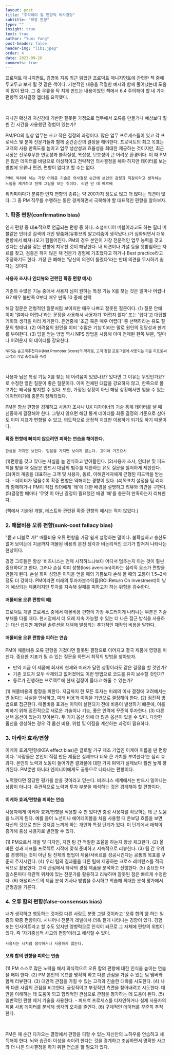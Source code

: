 ```yaml
---
layout: post
title: "주의해야 할 편향적 의사결정"
subtitle: "확증 편향"
type: ""
insight: true
text: true
author: "Yumi Yang"
post-header: false
header-img: "lib1.jpeg"
order: 4
date: 2023-09-26
comments: true
---
```


프로덕트 매니지먼트, 김영욱 지음
최근 읽었던 프로덕트 매니지먼트에 관련한 책 중에 두고두고 보게 될 것 같은 책이다. 기본적인 내용을 적절한 예시와 함께 풀어냈는데 도움이 많이 됐다. 그 중 무릎을 탁 치게 만드는 내용이었던 책에서 6.4 주의해야 할 네 가지 편향적 의사결정 챕터를 요약했다.

<br>

지나친 확신과 자신감에 기반한 잘못된 가정으로 업무에서 오류를 만들거나 예상보다 훨씬 긴 시간을 사용했던 경험이 있는가?

PM/PO의 일상 업무는 크고 작은 결정의 과정이다. 많은 업무 프로세스들이 있고 각 프로세스 및 분야 전문가들과 함께 순간순간의 결정을 해야한다.
프로덕트의 최고 목표는 고객의 사용 만족도를 높이고 업무 생산성과 효율성을 최대한 제공하는 것이지만, 최근 시장은 전무후무한 변동성과 불확실성, 복잡성, 모호성이 큰 어려운 환경이다. 이 때 PM은 많은 데이터를 바탕으로 이성적이고 전략적인 의사결정을 해야 하지만 데이터를 보는 방법에 오류나 편견, 편향이 없다고 할 수는 없다.

`PM이 익혀야 하는 가장 어려운 기술은 의사결정 순간에 본인의 감정과 직감이라고 생각하는 느낌을 제거하고 전체 그림을 보는 것이다. 리안 반 데 메르베`

위키피이다가 분류한 인지 편향의 종류는 약 200가지 정도로 많고 더 많다는 의견이 많다. 그 중 PM 직무를 수행하는 동안 경계하면서 극복해야 할 대표적인 편향을 알아보자.

### 1. 확증 편향(confirmatino bias)

인지 편향 중 대표적으로 언급되는 편향 중 하나.
소셜미디어 버블이라고도 하는 필터 버블같은 인터넷 검색의 개인 맞춤화(유튜브의 알고리즘이 생각났다.)가 심화되면서 더욱 편향에서 빠져나오기 힘들어진다.
PM의 경우 본인이 가장 전문적인 업무 능력을 갖고 있다는 신념을 갖는 편향에 치우친 것이 해당한다. 내 의견이나 가설 등을 뒷받침하는 자료를 찾고, 검증은 하지 않은 채 전문가 경험에 기초했다고 하거나 Best practice라고 주장하기도 한다.
가장 큰 폐해는 '당신의 의견이 틀렸다'라는 반대 의견을 무시하기 쉽다는 것이다.

#### 사용자 조사나 인터뷰와 관련된 확증 편향 예시)

기존의 수많은 기능 중에서 사용자 님이 원하는 특정 기능 X를 찾는 것은 얼마나 어렵나요?
매우 불만족 0부터 매우 만족 10 중에 선택

해당 질문은 전형적인 질문처럼 보이지만 매우 나쁘고 잘못된 질문이다.
(1) 질문 안에 이미 '얼마나 어렵나'라는 문장을 사용해서 사용자가 '어렵지 않다' 또는 '쉽다'고 대답할 기회와 생각을 미리 제거한다. 은연중에 '조금 혹은 매우 어렵다' 중 선택하라는 유도 질문의 형태다.
(2) 어려움의 원인을 이미 '수많은 기능'이라는 말로 원인의 정당성과 한계를 부여한다.
(3) 답을 얻는 방법 역시 NPS 방법을 사용해 이미 전제된 한쪽 부분, '얼마나 어려운지'의 데이터를 강요한다.

<sub>NPS는 순고객추천지수(Net Promoter Score)의 약자로, 고객 경험 프로그램에 사용되는 기준 지표로써 고객의 기업 충성도를 측정</sub>

<br>

사용자 님은 특정 기능 X를 찾는 데 어려움이 있었나요? 있다면 그 이유는 무엇인가요? 로 수정한 열린 질문이 좋은 질문이다.
이미 전체된 대답을 강요하지 않고, 한쪽으로 몰고가는 왜곡을 방지할 수 있다. 또한, 가정된 상황이 아닌 해당 상황에서만 얻을 수 있는 데이터이기에 충분히 정제되었다.

PM은 항상 편향을 경계하고 사용자 조사나 UX 디자이너의 기술 통계 데이터를 낼 때 신중하게 결정해야 한다. 그렇지 않으면 해당 통계 데이터를 최종 결정의 기준으로 삼아도 이미 지표가 편향될 수 있고, 의도적으로 긍정적 지표만 이용하게 되기도 하기 때문이다.

#### 확증 편향에 빠지지 않으려면 피하는 연습을 해야한다.

`관심을 가지면 보인다. 믿음을 가지면 보이지 않는다. 고미야 가즈요시`

(1)편향을 갖고 있다는 사실을 늘 인식하고 받아들인다.
(2)사용자 조사, 인터뷰 및 피드백을 받을 때 질문은 반드시 대답의 범주를 제한하는 유도 질문을 철저하게 제한한다.
(3)여러 계층을 대표하는 고객 및 사용자, 동료, 이해관계자에게 균형된 피드백을 받는다. - 데이터가 많을수록 확증 편향은 약해지는 경향이 있다.
(4)목표치 설정을 팀 리더와 함께하거나 PM이 직접 리더에게 '왜'에 대한 배경을 설명하고 리뷰와 의견을 구한다.
(5)결정할 때마다 '무엇'이 아닌 결정이 필요했던 배경 '왜'를 충분히 만족하는지 리뷰한다.

(책에서 기술된 개발, 테스트와 관련된 확증 편향의 예시는 적지 않았다.)

### 2. 매몰비용 오류 편향(sunk-cost fallacy bias)

"묻고 더블로 가!"
매몰비용 오류 편향을 가장 쉽게 설명하는 말이다.
불확실하고 승산도 없어 보이는데 지금까지 매몰된 비용의 본전 생각과 비논리적인 오기가 합쳐져 나타나는 현상이다.

경영 그루들은 항상 '비즈니스는 언제 시작하느냐보다 어디서 멈추는지 아는 것이 훨씬 중요하다'고 한다. 그러나 손실 회피 성향(loss aversion)이라는 심리적 요소가 편향을 만들게 된다. 손실 회피 성향은 이익을 얻을 때의 기쁨보다 손해 볼 때의 고통이 1.5~2배 정도 더 강하다. PM이라면 미래의 투자자본수익률(ROI:Return On Investment)이 낮게 예상되는 제품이지만 투자를 지속해 실패를 피하고자 하는 위험을 감수한다.

#### 매몰비용 오류 편향의 예)

프로덕트 개발 프로세스 중에서 매몰비용 편향이 가장 두드러지게 나타나는 부분은 기술 부채를 다룰 때다. 현시점에서 더 오래 지속 가능할 수 있는 더 나은 접근 방식을 사용하는 대신 쉽지만 제한된 솔루션을 채택해 발생되는 추가적인 재작업 비용을 말한다.

#### 매몰비용 오류 편향을 피하는 연습

PM이 매몰비용 오류 편향을 가졌다면 잘못된 결정으로 이어지고 결국 제품에 영향을 미친다. 중요한 지표가 될 수 있는 질문을 하면서 최적의 방법을 찾아보자.

- 만약 지금 이 제품에 회사의 현재와 미래가 달린 상황이라도 같은 결정을 할 것인가?
- 기존 코드가 모두 삭제되고 없어졌어도 이런 방법으로 코드를 유지 보수할 것인가?
- 동료가 진행하는 프로젝트에 현재 결정이 옳다고 해줄 수 있는가?

(1) 매몰비용의 함정을 피한다. 지금까지 한 모든 투자는 미래의 이사 결정에 고려해서는 안 된다는 사실을 인식하고, 미래 비용과 이익을 기반으로 결정해야 한다.
(2) 점진적 방법으로 접근한다. 매몰비용 효과는 이익이 실현되기 전에 비용이 발생하기 떄문에, 이를 피하기 위해 점진적으로 새로운 기술이나 기능, 좋은 인력에 꾸준히 투자한다.
(3) 다른 선택 옵션이 있는지 찾아본다. 두 가지 옵션 외에 더 많은 옵션이 있을 수 있다. 다양한 옵션을 생성하는 경우 각 옵션 비용, 위험 및 이점을 계산하는 과정이 필요하다.

### 3. 이케아 효과/편향

이케아 효과/편향(IKEA effect bias)은 글로벌 가구 제조 기업인 이케아 이름을 딴 편향이다. '사람들은 본인이 직접 만든 제품은 실제보다 더욱 큰 가치를 부여한다'는 심리 효과다. 본인의 노력과 노동이 들어가면 결과물에 대한 가치 펴악가 실제보다 훨씬 높게 평가된다. PM뿐만 아니라 엔지니어에게도 공통으로 나타나는 편향이다.

노력했다면 정당한 평가를 받을 것이라고 믿는다. 비즈니스 세계에서는 반드시 일어나는 상황이 아니다. 주관적으로 노력과 투자 부분을 해석하는 것은 경계해야 할 편향이다.

#### 이케아 효과/편향을 피하는 연습

사용자에게 이케아 효과/편향을 적용할 수 만 있다면 충성 사용자를 확보하는 데 큰 도움을 느끼게 된다. 예를 들어 노션이나 에어테이블을 처음 사용할 때 온보딩 흐름을 보면 자신의 것으로 만든 것처럼 느끼게 하는 개인화 특정 단계가 있다. 이 단계에서 애착이 증가해 충성 사용자로 발전할 수 있다.

(1) PM으로서 개발 및 디자인, 지원 팀 간 적절한 조율을 하는지 항상 체크한다.
(2) 올바른 성과 지표를 프로젝트 시작에 맞춰 준비하고 지속적으로 리뷰한다.
(3) 팀 간 우위를 경쟁하는 것이 아닌 팀 전체의 협업이 제품/서비르를 성공시킨다는 공통의 목표를 꾸준히 주지시킨다.
(4) 우리 팀의 결과물을 다른 팀에 제공하는 크로스 레퍼런스를 적극적으로 활용한다. 고객 관점에서 타사의 경쟁 제품을 분석하고 진행한다.
(5) 중요한 마일스톤마다 객관적 위치에 있는 전문가를 활용하고 리뷰하며 잘못된 점은 빠르게 수정한다.
(6) 애널리스트의 제품 분석 기사나 방법을 주시하고 학습해 최대한 분석 평가에서 균형감을 기른다.

### 4. 오류 합의 편향(false-consensus bias)

내가 생각하고 행동하는 것처럼 다른 사람도 분명 그럴 것이라고 '오류 합의'를 하는 일종의 확증 편향이다. 시니어나 전문가 레벨에서 더욱 짙게 나타나는 경향이 있다. 경험 또는 인사이트라고 할 수도 있지만 영향력으로 인식이 되므로 그 자체에 편향의 위험이 있다. 즉 '자기중심적 사고의 편향'이라고 해석할 수 있다.

`사용자는 너처럼 생각하거나 사용하지 않는다.`

#### 오류 합의 편향을 피하는 연습

(1) PM 스스로 많은 노력을 해서 의식적으로 오류 합의 편향에 대한 인식을 높이는 연습을 해야 한다.
(2) PM 본인의 목표를 명확히 하고 다른 관점을 가질 수 있는 팀 멤버와 함께 리뷰한다.
(3) 대안적 관점을 가질 수 있는 고객과 진솔한 대화를 시도한다.
(4) 나와 다른 사람의 관점을 비교한다. 긍정적이고 부정적인 측면을 찾아내려고 시도한다. 대안을 이해하는 데 도움이 되고 합리적인 관심으로 관점을 평가하는 데 도움이 된다.
(5) 일반적인 편향 제거 기술을 사용한다. - 피드백 프로세스를 디자인하거나 실제 사용자의 제품 사용 데이터를 분석해 생각의 오차를 줄인다.
(6) 구체적인 데이터를 꾸준히 추적한다.

<br>

PM은 매 순간 다가오는 결정에서 편향을 피할 수 있는 자신만의 노하우를 연습하고 체득해야 한다. 뇌와 습관이 이성을 속이려 한다는 것을 경계하고 조심하면서 명확한 사고와 더 나은 의사결정을 하기 위한 연습을 할 필요가 있다.
